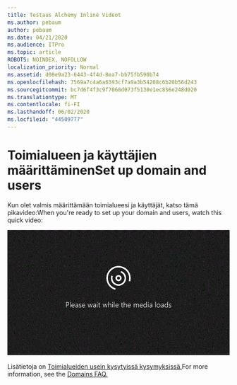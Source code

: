 ```yaml
---
title: Testaus Alchemy Inline Videot
ms.author: pebaum
author: pebaum
ms.date: 04/21/2020
ms.audience: ITPro
ms.topic: article
ROBOTS: NOINDEX, NOFOLLOW
localization_priority: Normal
ms.assetid: d00e9a23-6443-4f4d-8ea7-bb75fb590b74
ms.openlocfilehash: 7569a7c4a6a6393cf7a9a3b54208c6b20b56d243
ms.sourcegitcommit: bc7d6f4f3c9f7060d073f5130e1ec856e248d020
ms.translationtype: MT
ms.contentlocale: fi-FI
ms.lasthandoff: 06/02/2020
ms.locfileid: "44509777"
---
```

# <a name="set-up-domain-and-users"></a><span data-ttu-id="dea48-102">Toimialueen ja käyttäjien määrittäminen</span><span class="sxs-lookup"><span data-stu-id="dea48-102">Set up domain and users</span></span>

<span data-ttu-id="dea48-103">Kun olet valmis määrittämään toimialueesi ja käyttäjät, katso tämä pikavideo:</span><span class="sxs-lookup"><span data-stu-id="dea48-103">When you're ready to set up your domain and users, watch this quick video:</span></span>
  
![Selaimesi ei tue videota.](media/MSN_Video_Widget.gif)
  
<span data-ttu-id="dea48-106">Lisätietoja on [Toimialueiden usein kysytyissä kysymyksissä.](https://docs.microsoft.com/microsoft-365/admin/setup/domains-faq)</span><span class="sxs-lookup"><span data-stu-id="dea48-106">For more information, see the [Domains FAQ.](https://docs.microsoft.com/microsoft-365/admin/setup/domains-faq)</span></span>